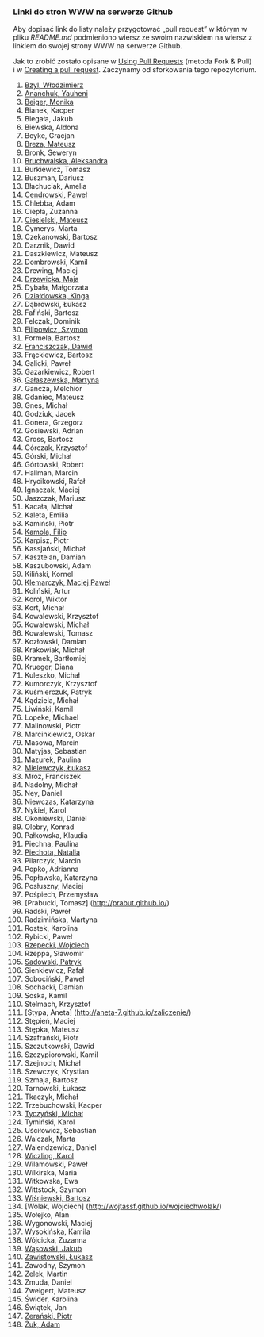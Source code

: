 ﻿### Linki do stron WWW na serwerze Github

Aby dopisać link do listy należy przygotować „pull request”
w którym w pliku *README.md* podmieniono wiersz
ze swoim nazwiskiem na wiersz z linkiem do swojej strony
WWW na serwerze Github.

Jak to zrobić zostało opisane w [Using Pull Requests](https://help.github.com/articles/using-pull-requests)
(metoda Fork & Pull) i w [Creating a pull request](https://help.github.com/articles/creating-a-pull-request).
Zaczynamy od sforkowania tego repozytorium.

1. [Bzyl, Włodzimierz](http://wbzyl.github.io/)
1. [Ananchuk, Yauheni](http://zhenya1096.github.io/zaliczenie/)
1. [Beiger, Monika](http://mbeiger.github.io/zaliczenie/)
1. Bianek, Kacper
1. Biegała, Jakub
1. Biewska, Aldona
1. Boyke, Gracjan
1. [Breza, Mateusz](http://mbreza.github.io/rep1/)
1. Bronk, Seweryn
1. [Bruchwalska, Aleksandra](http://abruchwalska.github.io/zaliczenie/)
1. Burkiewicz, Tomasz
1. Buszman, Dariusz
1. Błachuciak, Amelia
1. [Cendrowski, Paweł](http://pcendrowski.github.io/Blog-SP/)
1. Chlebba, Adam
1. Ciepła, Zuzanna
1. [Ciesielski, Mateusz](http://m-ciesielski.github.io/blog/)
1. Cymerys, Marta
1. Czekanowski, Bartosz
1. Darznik, Dawid
1. Daszkiewicz, Mateusz
1. Dombrowski, Kamil
1. Drewing, Maciej
1. [Drzewicka, Maja](http://majad.github.io/blog/)
1. Dybała, Małgorzata
1. [Działdowska, Kinga](http://kdzialdowska.github.io/blog/)
1. Dąbrowski, Łukasz
1. Fafiński, Bartosz
1. Felczak, Dominik
1. [Filipowicz, Szymon](http://banan3k.github.io/zaliczenie/)
1. Formela, Bartosz
1. [Franciszczak, Dawid](http://dfranciszczak.github.io/zalicz/)
1. Frąckiewicz, Bartosz
1. Galicki, Paweł
1. Gazarkiewicz, Robert
1. [Gałaszewska, Martyna](http://mgalaszewska.github.io/zaliczenie/)
1. Gańcza, Melchior
1. Gdaniec, Mateusz
1. Gnes, Michał
1. Godziuk, Jacek
1. Gonera, Grzegorz
1. Gosiewski, Adrian
1. Gross, Bartosz
1. Górczak, Krzysztof
1. Górski, Michał
1. Górtowski, Robert
1. Hallman, Marcin
1. Hrycikowski, Rafał
1. Ignaczak, Maciej
1. Jaszczak, Mariusz
1. Kacała, Michał
1. Kaleta, Emilia
1. Kamiński, Piotr
1. [Kamola, Filip](http://fkamola.github.io/Blog/)
1. Karpisz, Piotr
1. Kassjański, Michał
1. Kasztelan, Damian
1. Kaszubowski, Adam
1. Kiliński, Kornel
1. [Klemarczyk, Maciej Paweł](http://mklemarczyk.github.io/)
1. Koliński, Artur
1. Korol, Wiktor
1. Kort, Michał
1. Kowalewski, Krzysztof
1. Kowalewski, Michał
1. Kowalewski, Tomasz
1. Kozłowski, Damian
1. Krakowiak, Michał
1. Kramek, Bartłomiej
1. Krueger, Diana
1. Kuleszko, Michał
1. Kumorczyk, Krzysztof
1. Kuśmierczuk, Patryk
1. Kądziela, Michał
1. Liwiński, Kamil
1. Lopeke, Michael
1. Malinowski, Piotr
1. Marcinkiewicz, Oskar
1. Masowa, Marcin
1. Matyjas, Sebastian
1. Mazurek, Paulina
1. [Mielewczyk, Łukasz](http://romety2.github.io/zaliczonko/)
1. Mróz, Franciszek
1. Nadolny, Michał
1. Ney, Daniel
1. Niewczas, Katarzyna
1. Nykiel, Karol
1. Okoniewski, Daniel
1. Olobry, Konrad
1. Pałkowska, Klaudia
1. Piechna, Paulina
1. [Piechota, Natalia](http://npiechota.github.io/project)
1. Pilarczyk, Marcin
1. Popko, Adrianna
1. Popławska, Katarzyna
1. Posłuszny, Maciej
1. Pośpiech, Przemysław
1. [Prabucki, Tomasz] (http://prabut.github.io/)
1. Radski, Paweł
1. Radzimińska, Martyna
1. Rostek, Karolina
1. Rybicki, Paweł
1. [Rzepecki, Wojciech](http://wojtass.github.io/)
1. Rzeppa, Sławomir
1. [Sadowski, Patryk](http://psadowski.github.io/blog/)
1. Sienkiewicz, Rafał
1. Sobociński, Paweł
1. Sochacki, Damian
1. Soska, Kamil
1. Stelmach, Krzysztof
1. [Stypa, Aneta] (http://aneta-7.github.io/zaliczenie/)
1. Stępień, Maciej
1. Stępka, Mateusz
1. Szafrański, Piotr
1. Szczutkowski, Dawid
1. Szczypiorowski, Kamil
1. Szejnoch, Michał
1. Szewczyk, Krystian
1. Szmaja, Bartosz
1. Tarnowski, Łukasz
1. Tkaczyk, Michał
1. Trzebuchowski, Kacper
1. [Tyczyński, Michał](http://mtyczynski.github.io/Index/)
1. Tymiński, Karol
1. Uściłowicz, Sebastian
1. Walczak, Marta
1. Walendzewicz, Daniel
1. [Wiczling, Karol](http://kwiczling.github.io/Repo1/)
1. Wilamowski, Paweł
1. Wilkirska, Maria
1. Witkowska, Ewa
1. Wittstock, Szymon
1. [Wiśniewski, Bartosz](http://bwisniewski.github.io/zaliczenie/)
1. [Wolak, Wojciech] (http://wojtassf.github.io/wojciechwolak/)
1. Wołejko, Alan
1. Wygonowski, Maciej
1. Wysokińska, Kamila
1. Wójcicka, Zuzanna
1. [Wąsowski, Jakub](http://jwasowski.github.io/Zaliczenie)
1. [Zawistowski, Łukasz](http://lzawistowski.github.io/Repo/)
1. Zawodny, Szymon
1. Zelek, Martin
1. Zmuda, Daniel
1. Zweigert, Mateusz
1. Świder, Karolina
1. Świątek, Jan
1. [Żerański, Piotr](http://pzeranski.github.io/zaliczenie/)
1. [Żuk, Adam](http://a-zuk.github.io/blog/)
